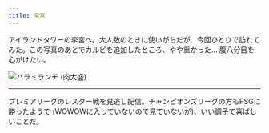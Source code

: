 ```yaml
---
title: 李宮
---
```


アイランドタワーの李宮へ。大人数のときに使いがちだが、今回ひとりで訪れてみた。この写真のあとでカルビを追加したところ、やや重かった... 腹八分目を心がけたい。

![ハラミランチ (肉大盛)](https://photos.old.apkas.net/medium/202410/20241002-133238.webp)

---

プレミアリーグのレスター戦を見逃し配信。チャンピオンズリーグの方もPSGに勝ったようで (WOWOWに入っていないので見ていないが)、いい調子で喜ばしいことだ。
